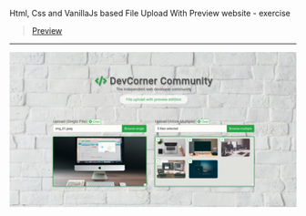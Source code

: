 Html, Css and VanillaJs based File Upload With Preview website - exercise
> [Preview](https://r4nd3l.github.io/FileUploadWithPreview/)
---

![FileUploadWithPreview](https://github.com/r4nd3l/FileUploadWithPreview/blob/master/img/sample.gif)
